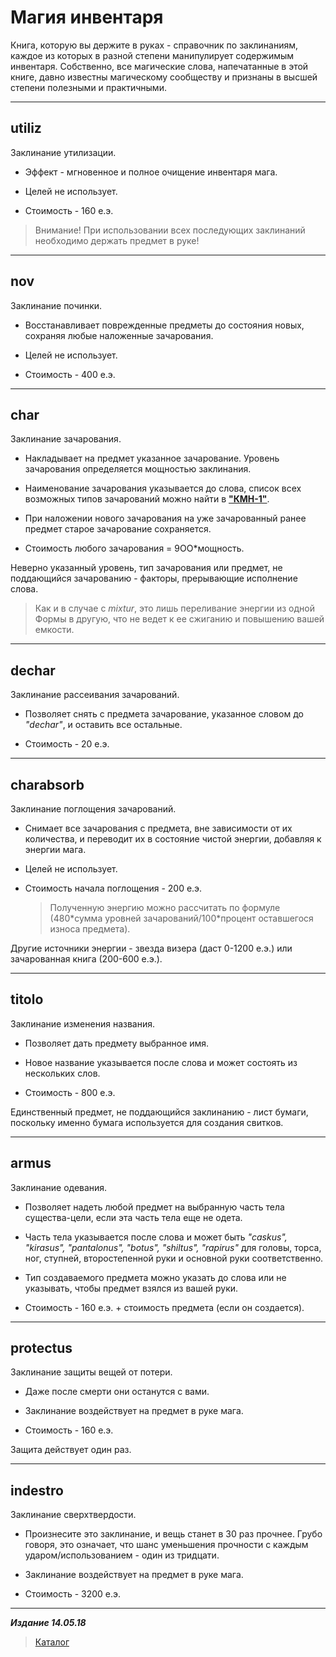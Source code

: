 # Магия инвентаря #

Книга, которую вы держите в руках - справочник по заклинаниям, каждое из которых в разной степени манипулирует содержимым инвентаря. Собственно, все магические слова, напечатанные в этой книге, давно известны магическому сообществу и признаны в высшей степени полезными и практичными.

***

## **utiliz** ##

Заклинание утилизации.

* Эффект - мгновенное и полное очищение инвентаря мага.

* Целей не использует.

* Стоимость - 160 е.э.

>Внимание! При использовании всех последующих заклинаний необходимо держать предмет в руке!

***

## **nov** ###

Заклинание починки.

* Восстанавливает поврежденные предметы до состояния новых, сохраняя любые наложенные зачарования.

* Целей не использует.

* Стоимость - 400 е.э.

***

## **char** ##

Заклинание зачарования.

* Накладывает на предмет указанное зачарование. Уровень зачарования определяется мощностью заклинания.

* Наименование зачарования указывается до слова, список всех возможных типов зачарований можно найти в [**"КМН-1"**](../КМН/КМН-1/КМН-1.md#Зачарования).

* При наложении нового зачарования на уже зачарованный ранее предмет старое зачарование сохраняется.

* Стоимость любого зачарования = 9ОО\*мощность.

Неверно указанный уровень, тип зачарования или предмет, не поддающийся зачарованию - факторы, прерывающие исполнение слова.

>Как и в случае с *mixtur*, это лишь переливание энергии из одной Формы в другую, что не ведет к ее сжиганию и повышению вашей емкости.

***

## **dechar** ##

Заклинание рассеивания зачарований.

* Позволяет снять с предмета зачарование, указанное словом до *"dechar"*, и оставить все остальные.

* Стоимость - 20 е.э.

***

## **charabsorb** ##

Заклинание поглощения зачарований.

* Снимает все зачарования с предмета, вне зависимости от их количества, и переводит их в состояние чистой энергии, добавляя к энергии мага.

* Целей не использует.

* Стоимость начала поглощения - 200 е.э.

  >Полученную энергию можно рассчитать по формуле (480\*сумма уровней зачарований/100\*процент оставшегося износа предмета).

Другие источники энергии - звезда визера (даст 0-1200 е.э.) или зачарованная книга (200-600 е.э.).

***

## **titolo** ##

Заклинание изменения названия.

* Позволяет дать предмету выбранное имя.

* Новое название указывается после слова и может состоять из нескольких слов.

* Стоимость - 800 е.э.

Единственный предмет, не поддающийся заклинанию - лист бумаги, поскольку именно бумага используется для создания свитков.

***

## **armus** ##

Заклинание одевания.

* Позволяет надеть любой предмет на выбранную часть тела существа-цели, если эта часть тела еще не одета.

* Часть тела указывается после слова и может быть *"caskus", "kirasus", "pantalonus", "botus", "shiltus", "rapirus"* для головы, торса, ног, ступней, второстепенной руки и основной руки соответственно.

* Тип создаваемого предмета можно указать до слова или не указывать, чтобы предмет взялся из вашей руки.

* Стоимость - 160 е.э. + стоимость предмета (если он создается).

***

## **protectus** ##

Заклинание защиты вещей от потери.

* Даже после смерти они останутся с вами.

* Заклинание воздействует на предмет в руке мага.

* Стоимость - 160 е.э.

Защита действует один раз.

***

## **indestro** ##

Заклинание сверхтвердости.

* Произнесите это заклинание, и вещь станет в 30 раз прочнее. Грубо говоря, это означает, что шанс уменьшения прочности с каждым ударом/использованием - один из тридцати.

* Заклинание воздействует на предмет в руке мага.

* Стоимость - 3200 е.э.

***

***Издание 14.05.18***

>[Каталог](../navigation.md)
